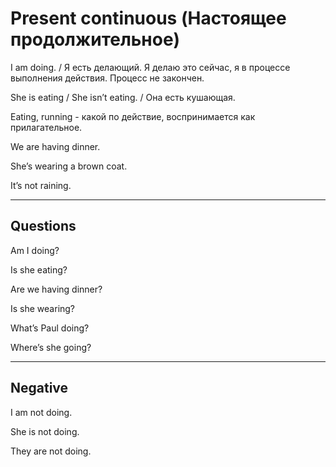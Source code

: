 # Present continuous (Настоящее продолжительное)

I am doing. / Я есть делающий. Я делаю это сейчас, я в процессе выполнения действия. Процесс не закончен.

She is eating / She isn’t eating. / Она есть кушающая.

Eating, running - какой по действие, воспринимается как прилагательное.

We are having dinner.

She’s wearing a brown coat.

It’s not raining.

---

## Questions

Am I doing?

Is she eating?

Are we having dinner?

Is she wearing?

What’s Paul doing?

Where’s she going?

---

## Negative

I am not doing.

She is not doing.

They are not doing.
